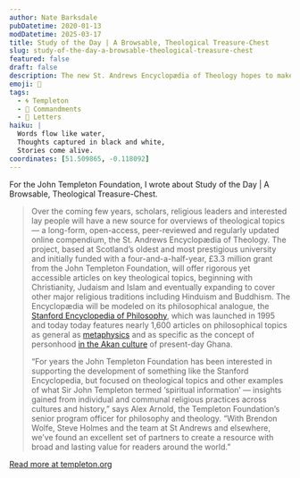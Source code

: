 ```yaml
---
author: Nate Barksdale
pubDatetime: 2020-01-13
modDatetime: 2025-03-17
title: Study of the Day | A Browsable, Theological Treasure-Chest
slug: study-of-the-day-a-browsable-theological-treasure-chest
featured: false
draft: false
description: The new St. Andrews Encyclopædia of Theology hopes to make complex theological topics accessible for people of all backgrounds
emoji: 📝
tags:
  - 🌀 Templeton
  - 📜 Commandments
  - 📜 Letters
haiku: |
  Words flow like water,
  Thoughts captured in black and white,
  Stories come alive.
coordinates: [51.509865, -0.118092]
---
```


For the John Templeton Foundation, I wrote about Study of the Day | A Browsable, Theological Treasure-Chest.

> Over the coming few years, scholars, religious leaders and interested lay people will have a new source for overviews of theological topics — a long-form, open-access, peer-reviewed and regularly updated online compendium, the St. Andrews Encyclopædia of Theology. The project, based at Scotland’s oldest and most prestigious university and initially funded with a four-and-a-half-year, £3.3 million grant from the John Templeton Foundation, will offer rigorous yet accessible articles on key theological topics, beginning with Christianity, Judaism and Islam and eventually expanding to cover other major religious traditions including Hinduism and Buddhism. The Encyclopædia will be modeled on its philosophical analogue, the [Stanford Encyclopedia of Philosophy](https://plato.stanford.edu), which was launched in 1995 and today today features nearly 1,600 articles on philosophical topics as general as [metaphysics](https://plato.stanford.edu/entries/metaphysics/) and as specific as the concept of personhood [in the Akan culture](https://plato.stanford.edu/entries/akan-person/) of present-day Ghana.
>
> “For years the John Templeton Foundation has been interested in supporting the development of something like the Stanford Encyclopedia, but focused on theological topics and other examples of what Sir John Templeton termed ‘spiritual information’ — insights gained from individual and communal religious practices across cultures and history,” says Alex Arnold, the Templeton Foundation’s senior program officer for philosophy and theology. “With Brendon Wolfe, Steve Holmes and the team at St Andrews and elsewhere, we’ve found an excellent set of partners to create a resource with broad and lasting value for readers around the world.”

[Read more at templeton.org](https://www.templeton.org/news/a-browsable-theological-treasure-chest)
